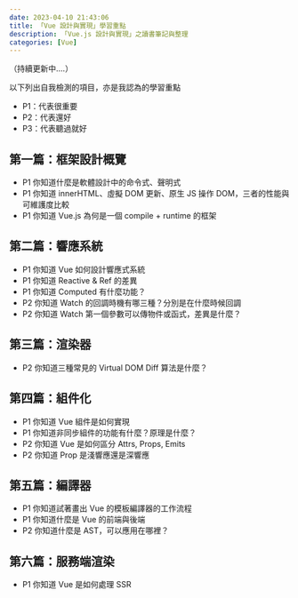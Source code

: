 ```yaml
---
date: 2023-04-10 21:43:06
title: 「Vue 設計與實現」學習重點
description: 「Vue.js 設計與實現」之讀書筆記與整理
categories: [Vue]
---
```


（持續更新中....）

以下列出自我檢測的項目，亦是我認為的學習重點

- P1：代表很重要
- P2：代表還好
- P3：代表聽過就好

## 第一篇：框架設計概覽

- P1 你知道什麼是軟體設計中的命令式、聲明式
- P1 你知道 innerHTML、虛擬 DOM 更新、原生 JS 操作 DOM，三者的性能與可維護度比較
- P1 你知道 Vue.js 為何是一個 compile + runtime 的框架

## 第二篇：響應系統

- P1 你知道 Vue 如何設計響應式系統
- P1 你知道 Reactive & Ref 的差異
- P1 你知道 Computed 有什麼功能？
- P2 你知道 Watch 的回調時機有哪三種？分別是在什麼時候回調
- P2 你知道 Watch 第一個參數可以傳物件或函式，差異是什麼？

## 第三篇：渲染器

- P2 你知道三種常見的 Virtual DOM Diff 算法是什麼？

## 第四篇：組件化

- P1 你知道 Vue 組件是如何實現
- P1 你知道非同步組件的功能有什麼？原理是什麼？
- P2 你知道 Vue 是如何區分 Attrs,  Props, Emits
- P2 你知道 Prop 是淺響應還是深響應

## 第五篇：編譯器

- P1 你知道試著畫出 Vue 的模板編譯器的工作流程
- P1 你知道什麼是 Vue 的前端與後端
- P2 你知道什麼是 AST，可以應用在哪裡？

## 第六篇：服務端渲染

- P1 你知道 Vue 是如何處理 SSR
